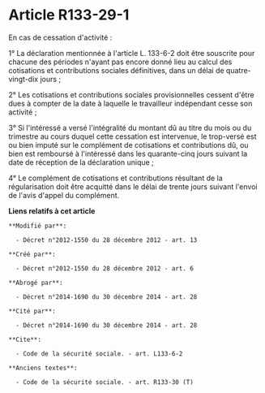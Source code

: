 # Article R133-29-1

En cas de cessation d'activité : 

1° La déclaration mentionnée   à l'article L. 133-6-2 doit être souscrite pour chacune des périodes n'ayant pas encore donné
lieu au calcul des cotisations et contributions sociales définitives, dans un délai de quatre-vingt-dix jours ; 

2° Les cotisations et contributions sociales provisionnelles cessent d'être dues à compter de la date à laquelle le
travailleur indépendant cesse son activité ; 

3° Si l'intéressé a versé l'intégralité du montant dû au titre du mois ou du trimestre au cours duquel cette cessation est
intervenue, le trop-versé est ou bien imputé sur le complément de cotisations et contributions dû, ou bien est remboursé à
l'intéressé dans les quarante-cinq jours suivant la date de réception de la déclaration unique ; 

4° Le complément de cotisations et contributions résultant de la régularisation doit être acquitté dans le délai de trente
jours suivant l'envoi de l'avis d'appel du complément.

**Liens relatifs à cet article**

	**Modifié par**:

	  - Décret n°2012-1550 du 28 décembre 2012 - art. 13

	**Créé par**:

	  - Décret n°2012-1550 du 28 décembre 2012 - art. 6

	**Abrogé par**:

	  - Décret n°2014-1690 du 30 décembre 2014 - art. 28

	**Cité par**:

	  - Décret n°2014-1690 du 30 décembre 2014 - art. 28

	**Cite**:

	  - Code de la sécurité sociale. - art. L133-6-2

	**Anciens textes**:

	  - Code de la sécurité sociale. - art. R133-30 (T)
